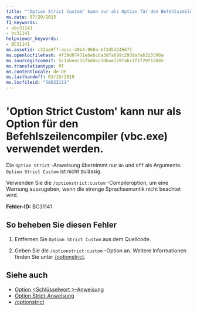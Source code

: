 ```yaml
---
title: "'Option Strict Custom' kann nur als Option für den Befehlszeilencompiler (vbc.exe) verwendet werden."
ms.date: 07/20/2015
f1_keywords:
- vbc31141
- bc31141
helpviewer_keywords:
- BC31141
ms.assetid: c32ae8ff-aacc-40b4-960a-6f2d5d246671
ms.openlocfilehash: 4f39d07471e6ebc6a3d7a699c2938a7a6325590a
ms.sourcegitcommit: 5c1abeec15fbddcc7dbaa729fabc1f1f29f12045
ms.translationtype: MT
ms.contentlocale: de-DE
ms.lasthandoff: 03/15/2019
ms.locfileid: "58022111"
---
```

# <a name="option-strict-custom-can-only-be-used-as-an-option-to-the-command-line-compiler-vbcexe"></a>'Option Strict Custom' kann nur als Option für den Befehlszeilencompiler (vbc.exe) verwendet werden.
Die `Option Strict` -Anweisung übernimmt nur `On` und `Off` als Argumente. `Option Strict Custom` ist nicht zulässig.  
  
 Verwenden Sie die `/optionstrict:custom` -Compileroption, um eine Warnung auszugeben, wenn die strenge Sprachsemantik nicht beachtet wird.  
  
 **Fehler-ID:** BC31141  
  
## <a name="to-correct-this-error"></a>So beheben Sie diesen Fehler  
  
1.  Entfernen Sie `Option Strict Custom` aus dem Quellcode.  
  
2.  Geben Sie die `/optionstrict:custom` -Option an. Weitere Informationen finden Sie unter [/optionstrict](../../visual-basic/reference/command-line-compiler/optionstrict.md).  
  
## <a name="see-also"></a>Siehe auch

- [Option \<Schlüsselwort >-Anweisung](../../visual-basic/language-reference/statements/option-keyword-statement.md)
- [Option Strict-Anweisung](../../visual-basic/language-reference/statements/option-strict-statement.md)
- [/optionstrict](../../visual-basic/reference/command-line-compiler/optionstrict.md)
